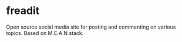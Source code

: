 # freadit
Open source social media site for posting and commenting on various topics. Based on M.E.A.N stack.
